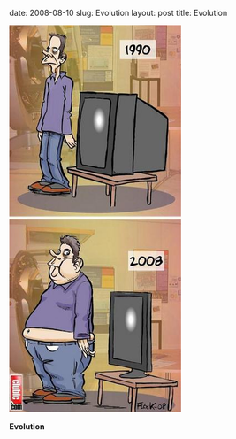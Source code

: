 date: 2008-08-10
slug: Evolution
layout: post
title: Evolution


<a href="http://dailywebb.com/wp-content/uploads/2008/02/evolution.jpg"><img src="/static/tumblr_files/bIxW3pnsNcgqrzqlfrawOSXp_500.jpg"/></a><br/><p><b>Evolution</b></p>
